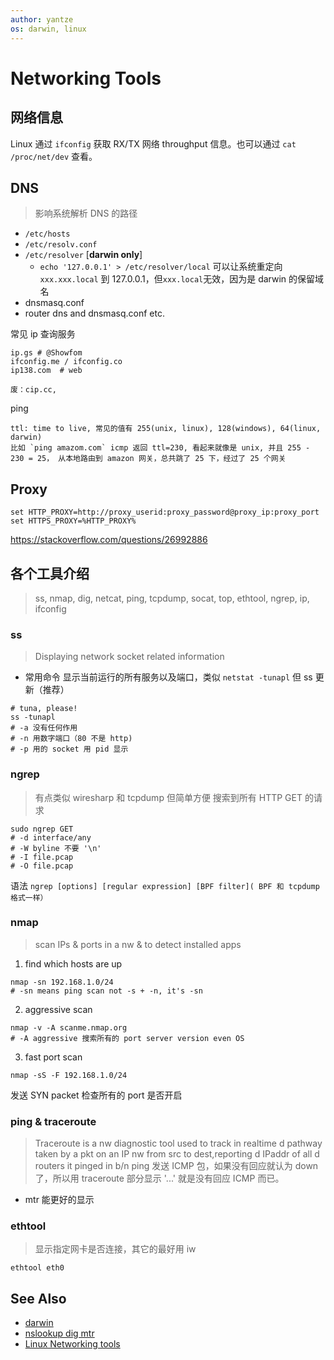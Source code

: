 ```yaml
---
author: yantze
os: darwin, linux
---
```


# Networking Tools

## 网络信息

Linux 通过 `ifconfig` 获取 RX/TX 网络 throughput 信息。也可以通过 `cat /proc/net/dev` 查看。

## DNS

> 影响系统解析 DNS 的路径

- `/etc/hosts`
- `/etc/resolv.conf`
- `/etc/resolver` [**darwin only**]
  - `echo '127.0.0.1' > /etc/resolver/local` 可以让系统重定向 `xxx.xxx.local` 到 127.0.0.1，但`xxx.local`无效，因为是 darwin 的保留域名
- dnsmasq.conf
- router dns and dnsmasq.conf etc.

常见 ip 查询服务

```
ip.gs # @Showfom
ifconfig.me / ifconfig.co
ip138.com  # web

废：cip.cc,
```

ping

```
ttl: time to live, 常见的值有 255(unix, linux), 128(windows), 64(linux, darwin)
比如 `ping amazom.com` icmp 返回 ttl=230, 看起来就像是 unix, 并且 255 - 230 = 25， 从本地路由到 amazon 网关，总共跳了 25 下，经过了 25 个网关
```

## Proxy

```
set HTTP_PROXY=http://proxy_userid:proxy_password@proxy_ip:proxy_port
set HTTPS_PROXY=%HTTP_PROXY%
```

https://stackoverflow.com/questions/26992886

## 各个工具介绍

> ss, nmap, dig, netcat, ping, tcpdump, socat, top, ethtool, ngrep, ip, ifconfig

### ss

> Displaying network socket related information

- 常用命令
  显示当前运行的所有服务以及端口，类似 `netstat -tunapl` 但 ss 更新（推荐）

```shell
# tuna, please!
ss -tunapl
# -a 没有任何作用
# -n 用数字端口（80 不是 http)
# -p 用的 socket 用 pid 显示
```

### ngrep

> 有点类似 wiresharp 和 tcpdump 但简单方便
> 搜索到所有 HTTP GET 的请求

```shell
sudo ngrep GET
# -d interface/any
# -W byline 不要 '\n'
# -I file.pcap
# -O file.pcap
```

语法 `ngrep [options] [regular expression] [BPF filter]( BPF 和 tcpdump 格式一样）`

### nmap

> scan IPs & ports in a nw & to detect installed apps

1. find which hosts are up

```shell
nmap -sn 192.168.1.0/24
# -sn means ping scan not -s + -n, it's -sn
```

2. aggressive scan

```shell
nmap -v -A scanme.nmap.org
# -A aggressive 搜索所有的 port server version even OS
```

3. fast port scan

```shell
nmap -sS -F 192.168.1.0/24
```

发送 SYN packet 检查所有的 port 是否开启

### ping & traceroute

> Traceroute is a nw diagnostic tool used to track in realtime d pathway taken by a pkt on an IP nw from src to dest,reporting d IPaddr of all d routers it pinged in b/n
> ping 发送 ICMP 包，如果没有回应就认为 down 了，所以用 traceroute 部分显示 '...' 就是没有回应 ICMP 而已。

- mtr 能更好的显示

### ethtool

> 显示指定网卡是否连接，其它的最好用 iw

```shell
ethtool eth0
```

## See Also

- [darwin](./osx_darwin.md)
- [nslookup dig mtr](/soft/nslookup_dig_mtr.md)
- [Linux Networking tools](https://twitter.com/devops_tech/status/1446683409644851201)
